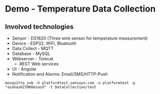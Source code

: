 # Demo - Temperature Data Collection

## Involved technologies
* Sensor - DS1820 (Three wire sensor for temperature measurement)
* Device - ESP32, WiFi, Bluetooth
* Data Collect - MQTT
* Database - MySQL
* Webserver - Tomcat
  * REST Web services
* UI - Angular
* Notification and Alarms: Email/SMS/HTTP-Push

```shell
mosquitto_sub -h platformtest.sensoyo.com -u platformtest -p "asahasH239KHasasd" -t DataCollection/test
```

